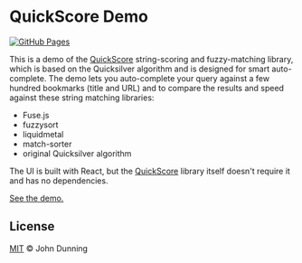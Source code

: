 # QuickScore Demo

[![GitHub Pages][gh-pages-badge]][gh-pages]

This is a demo of the [QuickScore](https://github.com/fwextensions/quick-score) string-scoring and fuzzy-matching library, which is based on the Quicksilver algorithm and is designed for smart auto-complete.  The demo lets you auto-complete your query against a few hundred bookmarks (title and URL) and to compare the results and speed against these string matching libraries:

* Fuse.js
* fuzzysort
* liquidmetal
* match-sorter
* original Quicksilver algorithm

The UI is built with React, but the [QuickScore](https://github.com/fwextensions/quick-score) library itself doesn't require it and has no dependencies.

[See the demo.](https://fwextensions.github.io/quick-score-demo)


## License

[MIT](./LICENSE) © John Dunning

[gh-pages-badge]: https://github.com/fwextensions/quick-score-demo/actions/workflows/gh-pages.yml/badge.svg
[gh-pages]: https://github.com/fwextensions/quick-score-demo/actions/workflows/gh-pages.yml
